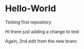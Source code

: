 # Hello-World
Testing first repository

Hi there just adding a change to test

Again, 2nd edit from the new branc
